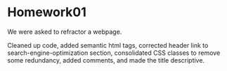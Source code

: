 # Homework01
We were asked to refractor a webpage.

Cleaned up code, added semantic html tags, corrected header link to search-engine-optimization section, consolidated CSS classes to remove some redundancy, added comments, and made the title descriptive.